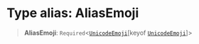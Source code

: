 # Type alias: AliasEmoji

> **AliasEmoji**: `Required`\<[`UnicodeEmoji`](./src/packages/emoji/type/UnicodeEmoji.md)\[keyof [`UnicodeEmoji`](./src/packages/emoji/type/UnicodeEmoji.md)\]\>
